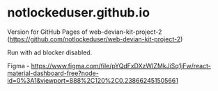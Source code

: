# notlockeduser.github.io
Version for GitHub Pages of  web-devian-kit-project-2 (https://github.com/notlockeduser/web-devian-kit-project-2)

Run with ad blocker disabled.

Figma - https://www.figma.com/file/pYQdFxDXzWIZMkJiSq1jFw/react-material-dashboard-free?node-id=0%3A1&viewport=888%2C120%2C0.238662451505661
